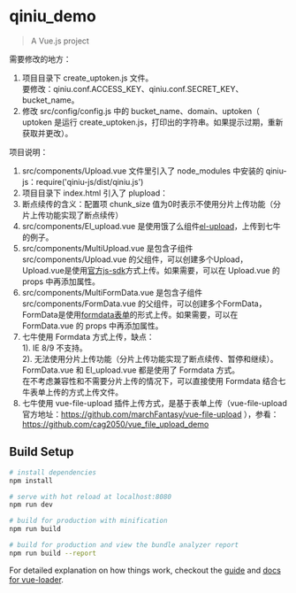 # qiniu_demo

> A Vue.js project

需要修改的地方：    
1. 项目目录下 create_uptoken.js 文件。    
要修改：qiniu.conf.ACCESS_KEY、qiniu.conf.SECRET_KEY、bucket_name。
2. 修改 src/config/config.js 中的 bucket_name、domain、uptoken（ uptoken 是运行 create_uptoken.js，打印出的字符串。如果提示过期，重新获取并更改）。  

项目说明：  
1. src/components/Upload.vue 文件里引入了 node_modules 中安装的 qiniu-js：require('qiniu-js/dist/qiniu.js')  
2. 项目目录下 index.html 引入了 plupload：<script src="http://cdn.staticfile.org/plupload/2.1.9/plupload.full.min.js"></script>  
3. 断点续传的含义：配置项 chunk_size 值为0时表示不使用分片上传功能（分片上传功能实现了断点续传） 
4. src/components/El_upload.vue 是使用饿了么组件[el-upload](http://element.eleme.io/1.1/#/zh-CN/component/upload)，上传到七牛的例子。  
5. src/components/MultiUpload.vue 是包含子组件 src/components/Upload.vue 的父组件，可以创建多个Upload，Upload.vue是使用[官方js-sdk](https://github.com/qiniu/js-sdk/)方式上传。如果需要，可以在 Upload.vue 的 props 中再添加属性。
6. src/components/MultiFormData.vue 是包含子组件 src/components/FormData.vue 的父组件，可以创建多个FormData，FormData是使用[formdata表单](https://developer.qiniu.com/kodo/manual/1272/form-upload)的形式上传。如果需要，可以在 FormData.vue 的 props 中再添加属性。
7. 七牛使用 Formdata 方式上传，缺点：  
   1). IE 8/9 不支持。  
   2). 无法使用分片上传功能（分片上传功能实现了断点续传、暂停和继续）。  
   FormData.vue 和 El_upload.vue 都是使用了 Formdata 方式。  
   在不考虑兼容性和不需要分片上传的情况下，可以直接使用 Formdata 结合七牛表单上传的方式上传文件。  
8. 七牛使用 vue-file-upload 插件上传方式，是基于表单上传（vue-file-upload 官方地址：https://github.com/marchFantasy/vue-file-upload
），参看：https://github.com/cag2050/vue_file_upload_demo
   
## Build Setup

``` bash
# install dependencies
npm install

# serve with hot reload at localhost:8080
npm run dev

# build for production with minification
npm run build

# build for production and view the bundle analyzer report
npm run build --report
```

For detailed explanation on how things work, checkout the [guide](http://vuejs-templates.github.io/webpack/) and [docs for vue-loader](http://vuejs.github.io/vue-loader).
